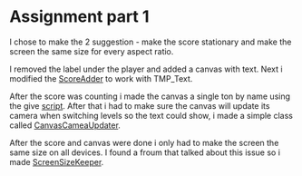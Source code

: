# Assignment part 1
I chose to make the 2 suggestion - make the score stationary and make the screen the same size for every aspect ratio.

I removed the label under the player and added a canvas with text. Next i modified the [ScoreAdder](https://github.com/Daniel-WORK-GH/hw3_part1/blob/master/Assets/Scripts/3-collisions/ScoreAdder.cs) 
to work with TMP_Text.

After the score was counting i made the canvas a single ton by name using the give [script](https://github.com/Daniel-WORK-GH/hw3_part1/blob/master/Assets/Scripts/4-levels/SingletonByName.cs). After that i had to make sure the canvas will update its camera when switching levels so the text could show, i made a simple class called [CanvasCameaUpdater](https://github.com/Daniel-WORK-GH/hw3_part1/blob/master/Assets/Scripts/CanvasCameaUpdater.cs).

After the score and canvas were done i only had to make the screen the same size on all devices. I found a froum that talked about this issue so i made [ScreenSizeKeeper](https://github.com/Daniel-WORK-GH/hw3_part1/blob/master/Assets/Scripts/ScreenSizeKeeper.cs).
